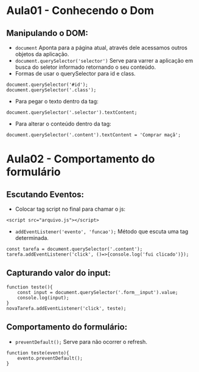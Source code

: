 # Aula01 - Conhecendo o Dom
## Manipulando o DOM:
- ```document``` Aponta para a página atual, através dele acessamos outros objetos da aplicação.  
- ```document.querySelector('selector')``` Serve para varrer a aplicação em busca do seletor informado retornando o seu conteúdo.  
- Formas de usar o querySelector para id e class.  
```
document.querySelector('#id');
document.querySelector('.class');
```
- Para pegar o texto dentro da tag:  
```
document.querySelector('.selector').textContent;
```
- Para alterar o conteúdo dentro da tag:  
```
document.querySelector('.content').textContent = 'Comprar maçã';
```

# Aula02 - Comportamento do formulário
## Escutando Eventos:  
- Colocar tag script no final para chamar o js:  
```
<script src="arquivo.js"></script>
```
- ```addEventListener('evento', 'funcao');``` Método que escuta uma tag determinada.  
```
const tarefa = document.querySelector('.content');
tarefa.addEventListener('click', ()=>{console.log('fui clicado')});
```
## Capturando valor do input:  
```
function teste(){
	const input = document.querySelector('.form__input').value;
	console.log(input);
}
novaTarefa.addEventListener('click', teste);
```
## Comportamento do formulário:  
- ```preventDefault();``` Serve para não ocorrer o refresh.  
```
function teste(evento){
	evento.preventDefault();
}
```